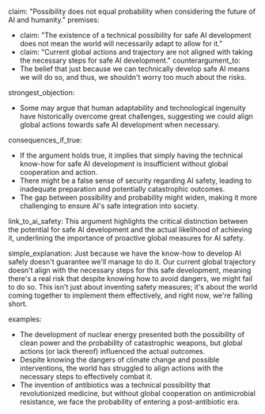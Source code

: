 claim: "Possibility does not equal probability when considering the future of AI and humanity."
premises:
  - claim: "The existence of a technical possibility for safe AI development does not mean the world will necessarily adapt to allow for it."
  - claim: "Current global actions and trajectory are not aligned with taking the necessary steps for safe AI development."
counterargument_to:
  - The belief that just because we can technically develop safe AI means we will do so, and thus, we shouldn't worry too much about the risks.

strongest_objection:
  - Some may argue that human adaptability and technological ingenuity have historically overcome great challenges, suggesting we could align global actions towards safe AI development when necessary.

consequences_if_true:
  - If the argument holds true, it implies that simply having the technical know-how for safe AI development is insufficient without global cooperation and action.
  - There might be a false sense of security regarding AI safety, leading to inadequate preparation and potentially catastrophic outcomes.
  - The gap between possibility and probability might widen, making it more challenging to ensure AI's safe integration into society.

link_to_ai_safety: This argument highlights the critical distinction between the potential for safe AI development and the actual likelihood of achieving it, underlining the importance of proactive global measures for AI safety.

simple_explanation: Just because we have the know-how to develop AI safely doesn't guarantee we'll manage to do it. Our current global trajectory doesn't align with the necessary steps for this safe development, meaning there's a real risk that despite knowing how to avoid dangers, we might fail to do so. This isn't just about inventing safety measures; it's about the world coming together to implement them effectively, and right now, we're falling short.

examples:
  - The development of nuclear energy presented both the possibility of clean power and the probability of catastrophic weapons, but global actions (or lack thereof) influenced the actual outcomes.
  - Despite knowing the dangers of climate change and possible interventions, the world has struggled to align actions with the necessary steps to effectively combat it.
  - The invention of antibiotics was a technical possibility that revolutionized medicine, but without global cooperation on antimicrobial resistance, we face the probability of entering a post-antibiotic era.